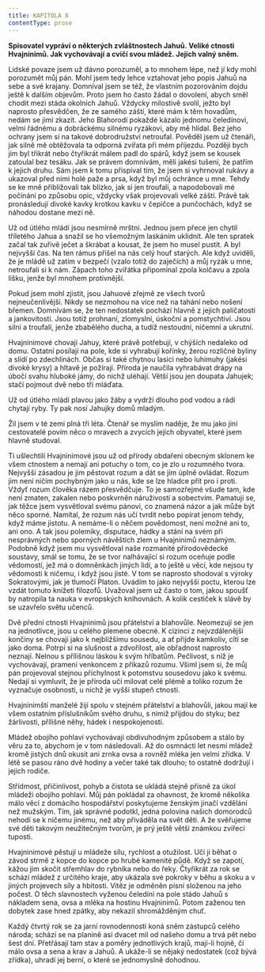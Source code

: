 ```yaml
---
title: KAPITOLA 8
contentType: prose
---
```


<section>

**Spisovatel vypráví o některých zvláštnostech Jahuů. Veliké ctnosti Hvajninimů. Jak vychovávají a cvičí svou mládež. Jejich valný sněm.**

Lidské povaze jsem už dávno porozuměl, a to mnohem lépe, než jí kdy mohl porozumět můj pán. Mohl jsem tedy lehce vztahovat jeho popis Jahuů na sebe a své krajany. Domníval jsem se též, že vlastním pozorováním dojdu ještě k dalším objevům. Proto jsem ho často žádal o dovolení, abych směl chodit mezi stáda okolních Jahuů. Vždycky milostivě svolil, ježto byl naprosto přesvědčen, že ze samého záští, které mám k těm hovadům, nedám se jimi zkazit. Jeho Blahorodí pokaždé kázalo jednomu čeledínovi, velmi řádnému a dobráckému silnému ryzákovi, aby mě hlídal. Bez jeho ochrany jsem si na takové dobrodružství netroufal. Pověděl jsem už čtenáři, jak silně mě obtěžovala ta odporná zvířata při mém příjezdu. Později bych jim byl třikrát nebo čtyřikrát málem padl do spárů, když jsem se kousek zatoulal bez tesáku. Jak se právem domnívám, měli jakési tušení, že patřím k jejich druhu. Sám jsem k tomu přispíval tím, že jsem si vyhrnoval rukávy a ukazoval před nimi holé paže a prsa, když byl můj ochránce u mne. Tehdy se ke mně přibližovali tak blízko, jak si jen troufali, a napodobovali mé počínání po způsobu opic, vždycky však projevovali velké záští. Právě tak pronásledují divoké kavky krotkou kavku v čepičce a punčochách, když se náhodou dostane mezi ně.

Už od útlého mládí jsou nesmírně mrštní. Jednou jsem přece jen chytil tříletého Jahua a snažil se ho všemožným laskáním uklidnit. Ale ten spratek začal tak zuřivě ječet a škrábat a kousat, že jsem ho musel pustit. A byl nejvyšší čas. Na ten rámus přišel na nás celý houf starých. Ale když uviděli, že je mládě už zatím v bezpečí (vzalo totiž do zaječích) a můj ryzák u mne, netroufali si k nám. Zápach toho zvířátka připomínal zpola kolčavu a zpola lišku, jenže byl mnohem protivnější.

Pokud jsem mohl zjistit, jsou Jahuové zřejmě ze všech tvorů nejneučenlivější. Nikdy se nezmohou na více než na tahání nebo nošení břemen. Domnívám se, že ten nedostatek pochází hlavně z jejich paličatosti a jankovitosti. Jsou totiž prohnaní, zlomyslní, úskoční a pomstychtiví. Jsou silní a troufalí, jenže zbabělého ducha, a tudíž nestoudní, ničemní a ukrutní.

Hvajninimové chovají Jahuy, které právě potřebují, v chýších nedaleko od domu. Ostatní posílají na pole, kde si vyhrabují kořínky, žerou rozličné byliny a slídí po zdechlinách. Občas si také chytnou lasici nebo luhimuhy (jakési divoké krysy) a hltavě je požírají. Příroda je naučila vyhrabávat drápy na úbočí svahu hluboké jámy, do nichž uléhají. Větší jsou jen doupata Jahujek; stačí pojmout dvě nebo tři mláďata.

Už od útlého mládí plavou jako žáby a vydrží dlouho pod vodou a rádi chytají ryby. Ty pak nosí Jahujky domů mladým.

Žil jsem v té zemi plná tři léta. Čtenář se myslím naděje, že mu jako jiní cestovatelé povím něco o mravech a zvycích jejích obyvatel, které jsem hlavně studoval.

Ti ušlechtilí Hvajninimové jsou už od přírody obdařeni obecným sklonem ke všem ctnostem a nemají ani potuchy o tom, co je zlo u rozumného tvora. Nejvyšší zásadou je jim pěstovat rozum a dát se jím úplně ovládat. Rozum jim není ničím pochybným jako u nás, kde se lze hladce přít pro i proti. Vždyť rozum člověka rázem přesvědčuje. To je samozřejmé všude tam, kde není zmaten, zakalen nebo poskvrněn náruživostí a sobectvím. Pamatuji se, jak těžce jsem vysvětloval svému pánovi, co znamená názor a jak může být něco sporné. Namítal, že rozum nás učí tvrdit nebo popírat jenom tehdy, když máme jistotu. A nemáme-li o něčem povědomost, není možné ani to, ani ono. A tak jsou polemiky, disputace, hádky a stání na svém při nesprávných nebo sporných návěštích zlem u Hvajninimů neznámým. Podobně když jsem mu vysvětloval naše rozmanité přírodovědecké soustavy, smál se tomu, že se tvor nalhávající si rozum oceňuje podle vědomostí, jež má o domněnkách jiných lidí, a to ještě u věcí, kde nejsou ty vědomosti k ničemu, i když jsou jisté. V tom se naprosto shodoval s výroky Sokratovými, jak je tlumočí Platon. Uvádím to jako nejvyšší poctu, kterou lze vzdát tomuto knížeti filozofů. Uvažoval jsem už často o tom, jakou spoušť by natropila ta nauka v evropských knihovnách. A kolik cestiček k slávě by se uzavřelo světu učenců.

Dvě přední ctnosti Hvajninimů jsou přátelství a blahovůle. Neomezují se jen na jednotlivce, jsou u celého plemene obecné. K cizinci z nejvzdálenější končiny se chovají jako k nejbližšímu sousedu, a ať přijde kamkoliv, cítí se jako doma. Potrpí si na slušnost a zdvořilost, ale obřadnost naprosto neznají. Nelnou s přílišnou láskou k svým hříbatům. Pečlivost, s níž je vychovávají, pramení venkoncem z příkazů rozumu. Všiml jsem si, že můj pán projevoval stejnou příchylnost k potomstvu sousedovu jako k svému. Nedají si vymluvit, že je příroda učí milovat celé plémě a toliko rozum že vyznačuje osobnosti, u nichž je vyšší stupeň ctnosti.

Hvajninimští manželé žijí spolu v stejném přátelství a blahovůli, jakou mají ke všem ostatním příslušníkům svého druhu, s nimiž přijdou do styku; bez žárlivosti, přílišné něhy, hádek i nespokojenosti.

Mládež obojího pohlaví vychovávají obdivuhodným způsobem a stálo by věru za to, abychom je v tom následovali. Až do osmnácti let nesmí mládež kromě jistých dnů okusit ani zrnka ovsa a rovněž mléka jen velmi zřídka. V létě se pasou ráno dvě hodiny a večer také tak dlouho; to ostatně dodržují i jejich rodiče.

Střídmost, přičinlivost, pohyb a čistota se ukládá stejně přísně za úkol mládeži obojího pohlaví. Můj pán pokládal za ohavnost, že kromě několika málo věcí z domácího hospodářství poskytujeme ženským jinačí vzdělání než mužským. Tím, jak správné podotkl, jedna polovina našich domorodců nehodí se k ničemu jinému, než aby přiváděla na svět děti. A že svěřujeme své děti takovým neužitečným tvorům, je prý ještě větší známkou zvířecí tuposti.

Hvajninimové pěstují u mládeže sílu, rychlost a otužilost. Učí ji běhat o závod strmě z kopce do kopce po hrubé kamenité půdě. Když se zapotí, kážou jim skočit střemhlav do rybníka nebo do řeky. Čtyřikrát za rok se schází mládež z určitého kraje, aby ukázala své pokroky v běhu a skoku a v jiných projevech síly a hbitosti. Vítěz je odměněn písní složenou na jeho počest. O těch slavnostech vyženou čeledíni na pole stádo Jahuů s nákladem sena, ovsa a mléka na hostinu Hvajninimů. Potom zaženou ten dobytek zase hned zpátky, aby nekazil shromážděným chuť.

Každý čtvrtý rok se za jarní rovnodennosti koná sněm zástupců celého národa; schází se na planině asi dvacet mil od našeho domu a trvá pět nebo šest dní. Přetřásají tam stav a poměry jednotlivých krajů, mají-li hojně, či málo ovsa a sena a krav a Jahuů. A ukáže-li se nějaký nedostatek (což bývá zřídka), uhradí jej berní, o které se jednomyslně dohodnou.

</section>
